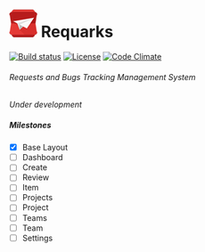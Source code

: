 # [![Requarks Logo](https://raw.githubusercontent.com/NGPixel/requarks/master/UI/requests-50x50.png)](https://requarks.io/) Requarks 
[![Build status](https://ci.appveyor.com/api/projects/status/vsu1i5kkj3jpmn0h?svg=true)](https://ci.appveyor.com/project/NGPixel/requarks)
[![License](https://img.shields.io/badge/license-GPLv3-blue.svg)](https://github.com/NGPixel/requarks/blob/master/LICENSE)
[![Code Climate](https://codeclimate.com/github/Requarks/requarks/badges/gpa.svg)](https://codeclimate.com/github/Requarks/requarks)

###### Requests and Bugs Tracking Management System
*Under development*

##### Milestones
- [x] Base Layout
- [ ] Dashboard
- [ ] Create
- [ ] Review
- [ ] Item
- [ ] Projects
- [ ] Project
- [ ] Teams
- [ ] Team
- [ ] Settings
